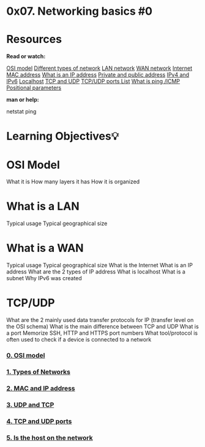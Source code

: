 # 0x07. Networking basics #0

# Resources

<b>Read or watch:</b>

[OSI model](https://intranet.hbtn.io/rltoken/ERGikvYsVP3sa9ZdlAAV4w
)
[Different types of network](https://intranet.hbtn.io/rltoken/H2peG3mV1MDDEK9c9FpGjA)
[LAN network](https://intranet.hbtn.io/rltoken/GLVy5U4Ja4c2BnKYDPwT5Q)
[WAN network](https://intranet.hbtn.io/rltoken/IghQOBbQi3Y-H82l3s9ERg)
[Internet](https://intranet.hbtn.io/rltoken/IghQOBbQi3Y-H82l3s9ERg)
[MAC address](https://intranet.hbtn.io/rltoken/DjY02-vo10kphmiYSa2Msg)
[What is an IP address](https://intranet.hbtn.io/rltoken/_pRm6TVS3zWV_cKg51Gn4Q)
[Private and public address](https://intranet.hbtn.io/rltoken/Tj1tSxadTHv8kS9Q7lzTpQ)
[IPv4 and IPv6](https://intranet.hbtn.io/rltoken/dhF14mh64BX6hULm9XPstg)
[Localhost](https://intranet.hbtn.io/rltoken/uqDHdS73W-CJQakM8vERtQ)
[TCP and UDP](https://intranet.hbtn.io/rltoken/nOeDjXQrw-N8eFmTBiuzqw)
[TCP/UDP ports List](https://intranet.hbtn.io/rltoken/gfKJyK0ztzhyNO0SIvVibQ)
[What is ping /ICMP](https://intranet.hbtn.io/rltoken/OPrB4crHtTLwUynA5YjVNw)
[Positional parameters](https://intranet.hbtn.io/rltoken/yN_ZinFzBaLXuJhOhKiMfw)

<b>man or help:</b>

netstat
ping

# Learning Objectives:bulb:

# OSI Model
What it is
How many layers it has
How it is organized

# What is a LAN
Typical usage
Typical geographical size

# What is a WAN
Typical usage
Typical geographical size
What is the Internet
What is an IP address
What are the 2 types of IP address
What is localhost
What is a subnet
Why IPv6 was created

# TCP/UDP
What are the 2 mainly used data transfer protocols for IP (transfer level on the OSI schema)
What is the main difference between TCP and UDP
What is a port
Memorize SSH, HTTP and HTTPS port numbers
What tool/protocol is often used to check if a device is connected to a network

### [0. OSI model](./0-OSI_model)

### [1. Types of Networks](./1-types_of_network)

### [2. MAC and IP address](./2-MAC_and_IP_address)

### [3. UDP and TCP](./3-UDP_and_TCP)

### [4. TCP and UDP ports](./4-TCP_and_UDP_ports)

### [5. Is the host on the network](./5-is_the_host_on_the_network)


